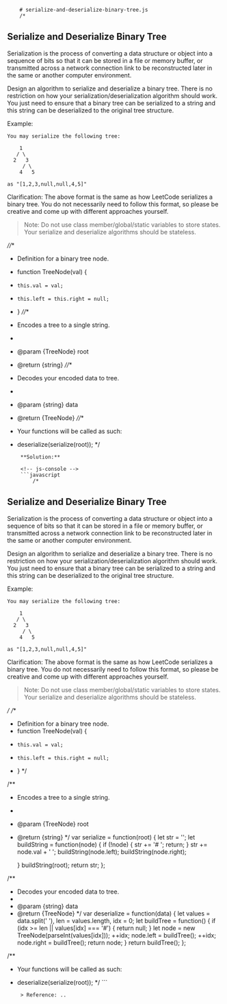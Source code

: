
        # serialize-and-deserialize-binary-tree.js
        /*
## Serialize and Deserialize Binary Tree

Serialization is the process of converting a data structure or object into a sequence of bits so that it can be stored in a file or memory buffer, or transmitted across a network connection link to be reconstructed later in the same or another computer environment.

Design an algorithm to serialize and deserialize a binary tree. There is no restriction on how your serialization/deserialization algorithm should work. You just need to ensure that a binary tree can be serialized to a string and this string can be deserialized to the original tree structure.

Example: 

```
You may serialize the following tree:

    1
   / \
  2   3
     / \
    4   5

as "[1,2,3,null,null,4,5]"
```

Clarification: The above format is the same as how LeetCode serializes a binary tree. You do not necessarily need to follow this format, so please be creative and come up with different approaches yourself.

> Note: Do not use class member/global/static variables to store states. Your serialize and deserialize algorithms should be stateless.

*//**
 * Definition for a binary tree node.
 * function TreeNode(val) {
 *     this.val = val;
 *     this.left = this.right = null;
 * }
 *//**
 * Encodes a tree to a single string.
 *
 * @param {TreeNode} root
 * @return {string}
 *//**
 * Decodes your encoded data to tree.
 *
 * @param {string} data
 * @return {TreeNode}
 *//**
 * Your functions will be called as such:
 * deserialize(serialize(root));
 */
        
        **Solution:**
        
        <!-- js-console -->
        ```javascript
            /*
## Serialize and Deserialize Binary Tree

Serialization is the process of converting a data structure or object into a sequence of bits so that it can be stored in a file or memory buffer, or transmitted across a network connection link to be reconstructed later in the same or another computer environment.

Design an algorithm to serialize and deserialize a binary tree. There is no restriction on how your serialization/deserialization algorithm should work. You just need to ensure that a binary tree can be serialized to a string and this string can be deserialized to the original tree structure.

Example: 

```
You may serialize the following tree:

    1
   / \
  2   3
     / \
    4   5

as "[1,2,3,null,null,4,5]"
```

Clarification: The above format is the same as how LeetCode serializes a binary tree. You do not necessarily need to follow this format, so please be creative and come up with different approaches yourself.

> Note: Do not use class member/global/static variables to store states. Your serialize and deserialize algorithms should be stateless.

*/
/**
 * Definition for a binary tree node.
 * function TreeNode(val) {
 *     this.val = val;
 *     this.left = this.right = null;
 * }
 */

/**
 * Encodes a tree to a single string.
 *
 * @param {TreeNode} root
 * @return {string}
 */
var serialize = function(root) {
    let str = '';
    let buildString = function(node) {
        if (!node) {
            str += '# ';
            return;
        }
        str += node.val + ' ';
        buildString(node.left);
        buildString(node.right);
        
    }
    buildString(root);
    return str;
};

/**
 * Decodes your encoded data to tree.
 *
 * @param {string} data
 * @return {TreeNode}
 */
var deserialize = function(data) {
    let values = data.split(' '), len = values.length, idx = 0;
    let buildTree = function() {
        if (idx >= len || values[idx] === '#') {
            return null;
        }
        let node = new TreeNode(parseInt(values[idx]));
        ++idx;
        node.left = buildTree();
        ++idx;
        node.right = buildTree();
        return node;
    }
    return buildTree();
};

/**
 * Your functions will be called as such:
 * deserialize(serialize(root));
 */
        ```
        
        > Reference: ..
        
        